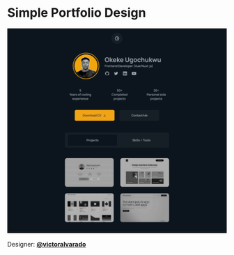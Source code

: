 # Simple Portfolio Design

![Design preview for the landing page exploration](img/preview.png)

Designer:  **[@victoralvarado](https://www.figma.com/@victoralvarado)**

